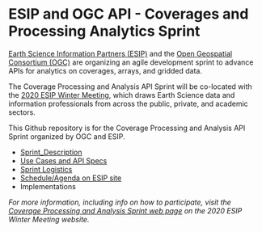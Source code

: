 #  ESIP and OGC API - Coverages and Processing Analytics Sprint


[Earth Science Information Partners (ESIP)](https://www.esipfed.org/) and the [Open Geospatial Consortium (OGC)](https://www.opengeospatial.org/) are organizing an agile development sprint to advance APIs for analytics on coverages, arrays, and gridded data.

The Coverage Processing and Analysis API Sprint will be co-located with the [2020 ESIP Winter Meeting](https://2020esipwintermeeting.sched.com/info), which draws Earth Science data and information professionals from across the public, private, and academic sectors.

This Github repository is for the Coverage Processing and Analysis API Sprint organized by OGC and ESIP.

* [Sprint_Description](Sprint_Description.adoc)
* [Use Cases and API Specs](UseCases_Specs.adoc)
* [Sprint Logistics](logistics.adoc)
* [Schedule/Agenda on ESIP site](https://2020esipwintermeeting.sched.com/event/Vabd/esip-and-ogc-api-coverage-analytics-sprint-day-1)
* Implementations


_For more information, including info on how to participate, visit the [Coverage Processing and Analysis Sprint web page](https://2020esipwintermeeting.sched.com/event/Vabd/esip-and-ogc-api-coverage-analytics-sprint-day-1) on the 2020 ESIP Winter Meeting website._
